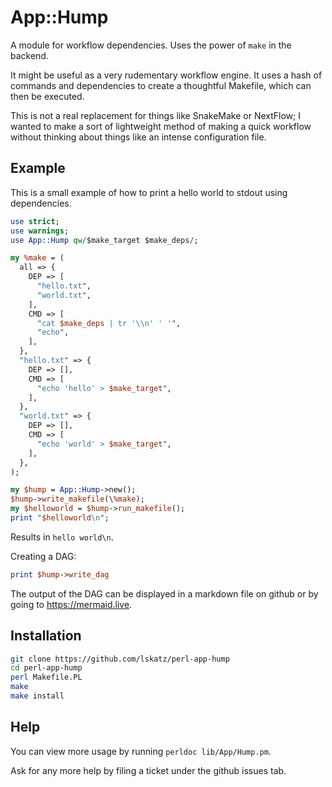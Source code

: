 # App::Hump

A module for workflow dependencies. Uses the power of `make` in the backend.

It might be useful as a very rudementary workflow engine.
It uses a hash of commands and dependencies to create a thoughtful
Makefile, which can then be executed.

This is not a real replacement for things like SnakeMake or NextFlow;
I wanted to make a sort of lightweight method of making a quick workflow
without thinking about things like an intense configuration file.

## Example

This is a small example of how to print a hello world to stdout
using dependencies.

```perl
use strict;
use warnings;
use App::Hump qw/$make_target $make_deps/;

my %make = (
  all => {
    DEP => [
      "hello.txt",
      "world.txt",
    ],
    CMD => [
      "cat $make_deps | tr '\\n' ' '",
      "echo",
    ],
  },
  "hello.txt" => {
    DEP => [],
    CMD => [
      "echo 'hello' > $make_target",
    ],
  },
  "world.txt" => {
    DEP => [],
    CMD => [
      "echo 'world' > $make_target",
    ],
  },
);

my $hump = App::Hump->new();
$hump->write_makefile(\%make);
my $helloworld = $hump->run_makefile();
print "$helloworld\n";

```

Results in `hello world\n`.

Creating a DAG:

```perl
print $hump->write_dag
```

The output of the DAG can be displayed in a markdown file on github
or by going to <https://mermaid.live>.

## Installation

```bash
git clone https://github.com/lskatz/perl-app-hump
cd perl-app-hump
perl Makefile.PL
make
make install
```

## Help

You can view more usage by running `perldoc lib/App/Hump.pm`.

Ask for any more help by filing a ticket under the github issues tab.

